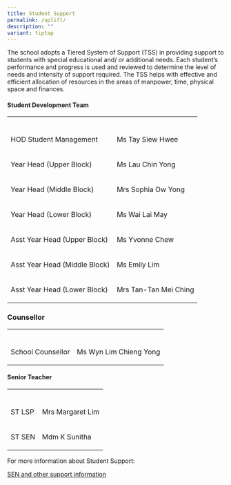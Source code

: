 ```yaml
---
title: Student Support
permalink: /uplift/
description: ""
variant: tiptap
---
```

<p>The school adopts a Tiered System of Support (TSS) in providing support to students with special educational and/ or additional needs. Each student’s performance and progress is used and reviewed to determine the level of needs and intensity of support required. The TSS helps with effective and efficient allocation of resources in the areas of manpower, time, physical space and finances.</p><h4>Student Development Team</h4><table><tbody><tr><th rowspan="1" colspan="1"><p></p></th><th rowspan="1" colspan="1"><p></p></th></tr><tr><td rowspan="1" colspan="1"><p>HOD Student Management</p></td><td rowspan="1" colspan="1"><p>Ms Tay Siew Hwee</p></td></tr><tr><td rowspan="1" colspan="1"><p>Year Head (Upper Block)</p></td><td rowspan="1" colspan="1"><p>Ms Lau Chin Yong</p></td></tr><tr><td rowspan="1" colspan="1"><p>Year Head (Middle Block)</p></td><td rowspan="1" colspan="1"><p>Mrs Sophia Ow Yong</p></td></tr><tr><td rowspan="1" colspan="1"><p>Year Head (Lower Block)</p></td><td rowspan="1" colspan="1"><p>Ms Wai Lai May</p></td></tr><tr><td rowspan="1" colspan="1"><p>Asst Year Head (Upper Block)</p></td><td rowspan="1" colspan="1"><p>Ms Yvonne Chew</p></td></tr><tr><td rowspan="1" colspan="1"><p>Asst Year Head (Middle Block)</p></td><td rowspan="1" colspan="1"><p>Ms Emily Lim</p></td></tr><tr><td rowspan="1" colspan="1"><p>Asst Year Head (Lower Block)</p></td><td rowspan="1" colspan="1"><p>Mrs Tan-Tan Mei Ching</p></td></tr></tbody></table><h3>Counsellor</h3><table><tbody><tr><th rowspan="1" colspan="1"><p></p></th><th rowspan="1" colspan="1"><p></p></th></tr><tr><td rowspan="1" colspan="1"><p>School Counsellor</p></td><td rowspan="1" colspan="1"><p>Ms Wyn Lim Chieng Yong</p></td></tr></tbody></table><h4>Senior Teacher</h4><table><tbody><tr><th rowspan="1" colspan="1"><p></p></th><th rowspan="1" colspan="1"><p></p></th></tr><tr><td rowspan="1" colspan="1"><p>ST LSP</p></td><td rowspan="1" colspan="1"><p>Mrs Margaret Lim</p></td></tr><tr><td rowspan="1" colspan="1"><p>ST SEN</p></td><td rowspan="1" colspan="1"><p>Mdm K Sunitha</p></td></tr></tbody></table><p>For more information about Student Support:</p><p><a href="/SENinfo" rel="noopener noreferrer nofollow" target="_blank">SEN and other support information</a></p>